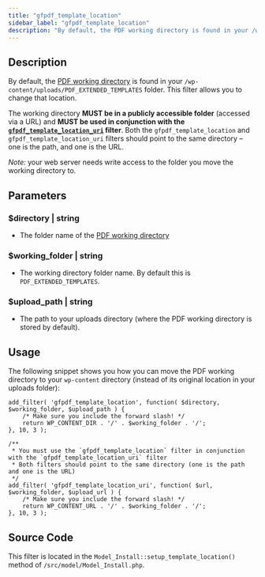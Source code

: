 ```yaml
---
title: "gfpdf_template_location"
sidebar_label: "gfpdf_template_location"
description: "By default, the PDF working directory is found in your /wp-content/uploads/PDF_EXTENDED_TEMPLATES folder."
---
```


## Description 

By default, the [PDF working directory](../first-custom-pdf.md#pdf-working-directory) is found in your `/wp-content/uploads/PDF_EXTENDED_TEMPLATES` folder. This filter allows you to change that location. 

The working directory **MUST be in a publicly accessible folder** (accessed via a URL) and **MUST be used in conjunction with the [`gfpdf_template_location_uri`](gfpdf_template_location_uri.md) filter**. Both the `gfpdf_template_location` and `gfpdf_template_location_uri` filters should point to the same directory – one is the path, and one is the URL.

*Note:* your web server needs write access to the folder you move the working directory to.

## Parameters 

### $directory | string
*  The folder name of the [PDF working directory](../first-custom-pdf.md#pdf-working-directory)

### $working_folder | string
*  The working directory folder name. By default this is `PDF_EXTENDED_TEMPLATES`.

### $upload_path | string
*  The path to your uploads directory (where the PDF working directory is stored by default).

## Usage 

The following snippet shows you how you can move the PDF working directory to your `wp-content` directory (instead of its original location in your uploads folder):

```
add_filter( 'gfpdf_template_location', function( $directory, $working_folder, $upload_path ) {
	/* Make sure you include the forward slash! */
	return WP_CONTENT_DIR . '/' . $working_folder . '/';
}, 10, 3 );

/**
 * You must use the `gfpdf_template_location` filter in conjunction with the `gfpdf_template_location_uri` filter
 * Both filters should point to the same directory (one is the path and one is the URL)
 */
add_filter( 'gfpdf_template_location_uri', function( $url, $working_folder, $upload_url ) {
	/* Make sure you include the forward slash! */
	return WP_CONTENT_URL . '/' . $working_folder . '/';
}, 10, 3 );

```

## Source Code 

This filter is located in the `Model_Install::setup_template_location()` method of `/src/model/Model_Install.php`.